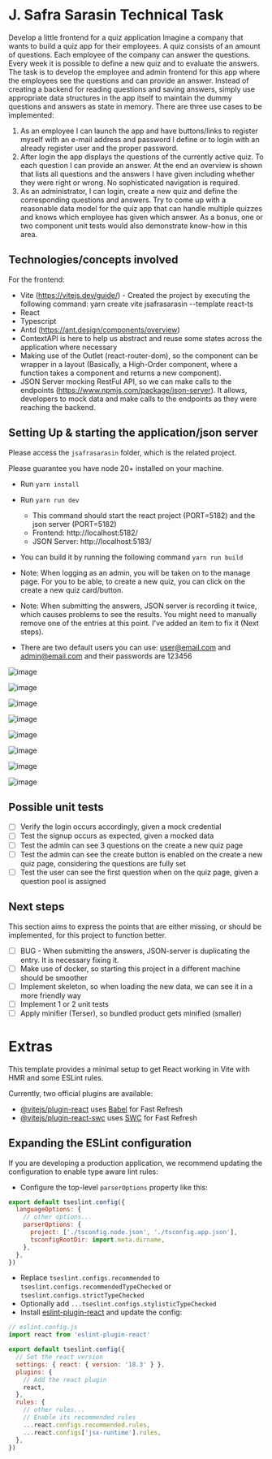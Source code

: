 # J. Safra Sarasin Technical Task

Develop a little frontend for a quiz application
Imagine a company that wants to build a quiz app for their employees. A quiz consists of an
amount of questions. Each employee of the company can answer the questions. Every week
it is possible to define a new quiz and to evaluate the answers.
The task is to develop the employee and admin frontend for this app where the employees
see the questions and can provide an answer. Instead of creating a backend for reading
questions and saving answers, simply use appropriate data structures in the app itself to
maintain the dummy questions and answers as state in memory.
There are three use cases to be implemented:
1. As an employee I can launch the app and have buttons/links to register myself with
an e-mail address and password I define or to login with an already register user and
the proper password.
2. After login the app displays the questions of the currently active quiz. To each
question I can provide an answer. At the end an overview is shown that lists all
questions and the answers I have given including whether they were right or wrong.
No sophisticated navigation is required.
3. As an administrator, I can login, create a new quiz and define the corresponding
questions and answers.
Try to come up with a reasonable data model for the quiz app that can handle multiple
quizzes and knows which employee has given which answer. As a bonus, one or two
component unit tests would also demonstrate know-how in this area.

## Technologies/concepts involved

For the frontend:
* Vite (https://vitejs.dev/guide/) - Created the project by executing the following command: yarn create vite jsafrasarasin --template react-ts
* React
* Typescript
* Antd (https://ant.design/components/overview)
* ContextAPI is here to help us abstract and reuse some states across the application where necessary
* Making use of the Outlet (react-router-dom), so the component can be wrapper in a layout (Basically, a High-Order component, where a function takes a component and returns a new component).
* JSON Server mocking RestFul API, so we can make calls to the endpoints (https://www.npmjs.com/package/json-server). It allows, developers to mock data and make calls to the endpoints as they were reaching the backend.


## Setting Up & starting the application/json server

Please access the `jsafrasarasin` folder, which is the related project.

Please guarantee you have node 20+ installed on your machine.
* Run `yarn install`
* Run `yarn run dev`
  * This command should start the react project (PORT=5182) and the json server (PORT=5182)
  * Frontend: http://localhost:5182/
  * JSON Server: http://localhost:5183/
 
* You can build it by running the following command `yarn run build`

* Note: When logging as an admin, you will be taken on to the manage page. For you to be able, to create a new quiz, you can click on the create a new quiz card/button.
* Note: When submitting the answers, JSON server is recording it twice, which causes problems to see the results. You might need to manually remove one of the entries at this point. I've added an item to fix it (Next steps).

* There are two default users you can use: user@email.com and admin@email.com and their passwords are 123456


![image](https://github.com/user-attachments/assets/ebfd0475-ff0d-477f-845f-a6361f94abed)

![image](https://github.com/user-attachments/assets/26b075b2-878e-4278-9bc9-bfe2f0ed6cc9)

![image](https://github.com/user-attachments/assets/d750cb47-ff49-4776-9244-e6ecf17d7ccb)

![image](https://github.com/user-attachments/assets/21ae1013-a43a-4e94-a2b5-0a6ef019b197)

![image](https://github.com/user-attachments/assets/17a88f07-2b92-4db0-89aa-20e8aa4a9814)

![image](https://github.com/user-attachments/assets/996f6823-1d31-4af1-ba66-571997a0153d)

![image](https://github.com/user-attachments/assets/1a97e43b-c737-4f86-b436-ffcfc11883b5)

![image](https://github.com/user-attachments/assets/cffd53ab-e875-4a60-a9c8-674f913305bc)


## Possible unit tests
* [ ] Verify the login occurs accordingly, given a mock credential
* [ ] Test the signup occurs as expected, given a mocked data
* [ ] Test the admin can see 3 questions on the create a new quiz page
* [ ] Test the admin can see the create button is enabled on the create a new quiz page, considering the questions are fully set
* [ ] Test the user can see the first question when on the quiz page, given a question pool is assigned

## Next steps

This section aims to express the points that are either missing, or should be implemented, for this project to function better.

* [ ] BUG - When submitting the answers, JSON-server is duplicating the entry. It is necessary fixing it.
* [ ] Make use of docker, so starting this project in a different machine should be smoother
* [ ] Implement skeleton, so when loading the new data, we can see it in a more friendly way
* [ ] Implement 1 or 2 unit tests
* [ ] Apply minifier (Terser), so bundled product gets minified (smaller)

# Extras

This template provides a minimal setup to get React working in Vite with HMR and some ESLint rules.

Currently, two official plugins are available:

- [@vitejs/plugin-react](https://github.com/vitejs/vite-plugin-react/blob/main/packages/plugin-react/README.md) uses [Babel](https://babeljs.io/) for Fast Refresh
- [@vitejs/plugin-react-swc](https://github.com/vitejs/vite-plugin-react-swc) uses [SWC](https://swc.rs/) for Fast Refresh

## Expanding the ESLint configuration

If you are developing a production application, we recommend updating the configuration to enable type aware lint rules:

- Configure the top-level `parserOptions` property like this:

```js
export default tseslint.config({
  languageOptions: {
    // other options...
    parserOptions: {
      project: ['./tsconfig.node.json', './tsconfig.app.json'],
      tsconfigRootDir: import.meta.dirname,
    },
  },
})
```

- Replace `tseslint.configs.recommended` to `tseslint.configs.recommendedTypeChecked` or `tseslint.configs.strictTypeChecked`
- Optionally add `...tseslint.configs.stylisticTypeChecked`
- Install [eslint-plugin-react](https://github.com/jsx-eslint/eslint-plugin-react) and update the config:

```js
// eslint.config.js
import react from 'eslint-plugin-react'

export default tseslint.config({
  // Set the react version
  settings: { react: { version: '18.3' } },
  plugins: {
    // Add the react plugin
    react,
  },
  rules: {
    // other rules...
    // Enable its recommended rules
    ...react.configs.recommended.rules,
    ...react.configs['jsx-runtime'].rules,
  },
})
```
